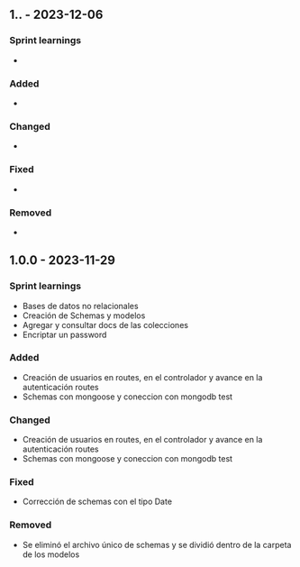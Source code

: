 ## 1.. - 2023-12-06

### Sprint learnings

- 

### Added

- 

### Changed

- 

### Fixed

- 

### Removed

- 


## 1.0.0 - 2023-11-29

### Sprint learnings

- Bases de datos no relacionales
- Creación de Schemas y modelos
- Agregar y consultar docs de las colecciones
- Encriptar un password

### Added

- Creación de usuarios en routes, en el controlador y avance en la autenticación routes
- Schemas con mongoose y coneccion con mongodb test

### Changed

- Creación de usuarios en routes, en el controlador y avance en la autenticación routes
- Schemas con mongoose y coneccion con mongodb test

### Fixed

- Corrección de schemas con el tipo Date

### Removed

- Se eliminó el archivo único de schemas y se dividió dentro de la carpeta de los modelos